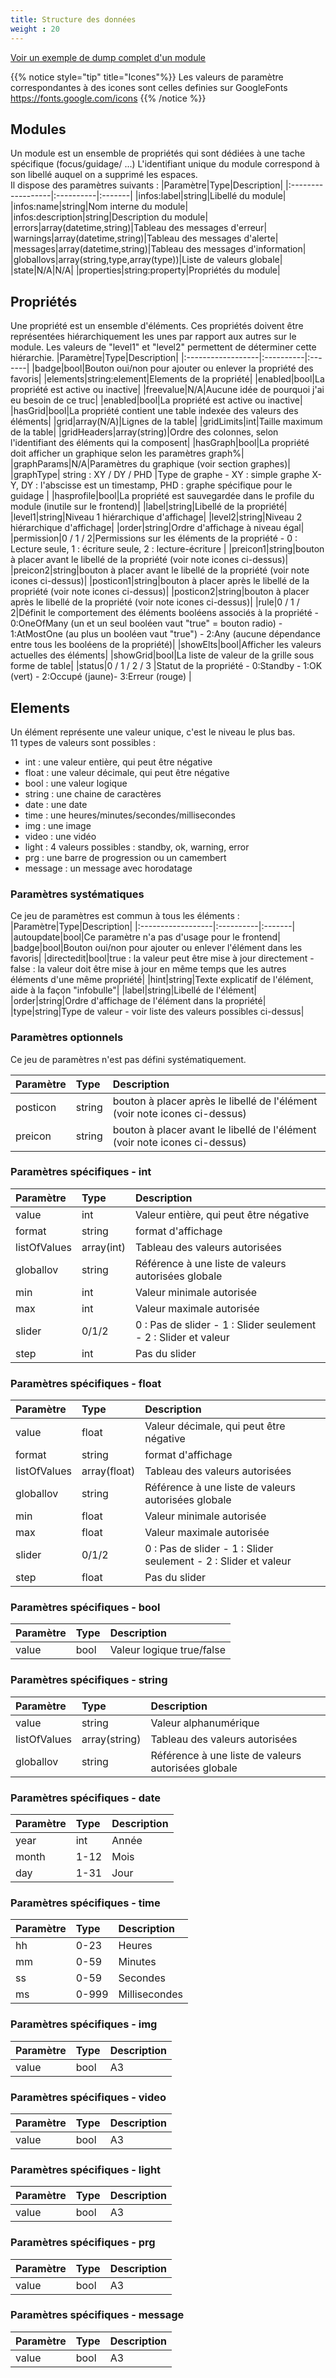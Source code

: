 ```yaml
---
title: Structure des données
weight : 20
---
```


[Voir un exemple de dump complet d'un module](/example.json)

{{% notice style="tip" title="Icones"%}}
Les valeurs de paramètre correspondantes à des icones sont celles definies sur GoogleFonts  
https://fonts.google.com/icons
{{% /notice %}}


## Modules
Un module est un ensemble de propriétés qui sont dédiées à une tache spécifique (focus/guidage/ ...)
L'identifiant unique du module correspond à son libellé auquel on a supprimé les espaces.  
Il dispose des paramètres suivants :
|Paramètre|Type|Description|
|:------------------|:----------|:-------|
|infos:label|string|Libellé du module|
|infos:name|string|Nom interne du module|
|infos:description|string|Description du module|
|errors|array(datetime,string)|Tableau des messages d'erreur|
|warnings|array(datetime,string)|Tableau des messages d'alerte|
|messages|array(datetime,string)|Tableau des messages d'information|
|globallovs|array(string,type,array(type))|Liste de valeurs globale|
|state|N/A|N/A|
|properties|string:property|Propriétés du module|
## Propriétés
Une propriété est un ensemble d'éléments.
Ces propriétés doivent être représentées hiérarchiquement les unes par rapport aux autres sur le module.
Les valeurs de "level1" et "level2" permettent de déterminer cette hiérarchie.
|Paramètre|Type|Description|
|:------------------|:----------|:-------|
|badge|bool|Bouton oui/non pour ajouter ou enlever la propriété des favoris|
|elements|string:element|Elements de la propriété|
|enabled|bool|La propriété est active ou inactive|
|freevalue|N/A|Aucune idée de pourquoi j'ai eu besoin de ce truc|
|enabled|bool|La propriété est active ou inactive|
|hasGrid|bool|La propriété contient une table indexée des valeurs des éléments|
|grid|array(N/A)|Lignes de la table|
|gridLimits|int|Taille maximum de la table|
|gridHeaders|array(string)|Ordre des colonnes, selon l'identifiant des éléments qui la composent|
|hasGraph|bool|La propriété doit afficher un graphique selon les paramètres graph%|
|graphParams|N/A|Paramètres du graphique (voir section graphes)|
|graphType| string : XY / DY / PHD |Type de graphe - XY : simple graphe X-Y, DY : l'abscisse est un timestamp, PHD : graphe spécifique pour le guidage |
|hasprofile|bool|La propriété est sauvegardée dans le profile du module (inutile sur le frontend)|
|label|string|Libellé de la propriété|
|level1|string|Niveau 1 hiérarchique d'affichage|
|level2|string|Niveau 2 hiérarchique d'affichage|
|order|string|Ordre d'affichage à niveau égal|
|permission|0 / 1 / 2|Permissions sur les éléments de la propriété - 0 : Lecture seule, 1 : écriture seule, 2 : lecture-écriture |
|preicon1|string|bouton à placer avant le libellé de la propriété (voir note icones ci-dessus)|
|preicon2|string|bouton à placer avant le libellé de la propriété (voir note icones ci-dessus)|
|posticon1|string|bouton à placer après le libellé de la propriété (voir note icones ci-dessus)|
|posticon2|string|bouton à placer après le libellé de la propriété (voir note icones ci-dessus)|
|rule|0 / 1 / 2|Définit le comportement des éléments booléens associés à la propriété - 0:OneOfMany (un et un seul booléen vaut "true" = bouton radio) - 1:AtMostOne (au plus un booléen vaut "true") - 2:Any (aucune dépendance entre tous les booléens de la propriété)|
|showElts|bool|Afficher les valeurs actuelles des éléments|
|showGrid|bool|La liste de valeur de la grille sous forme de table|
|status|0 / 1 / 2 / 3 |Statut de la propriété - 0:Standby - 1:OK (vert) - 2:Occupé (jaune)- 3:Erreur (rouge) |
## Elements
Un élément représente une valeur unique, c'est le niveau le plus bas.  
11 types de valeurs sont possibles :
- int : une valeur entière, qui peut être négative
- float : une valeur décimale, qui peut être négative
- bool : une valeur logique
- string : une chaine de caractères
- date : une date
- time : une heures/minutes/secondes/millisecondes
- img : une image
- video : une vidéo
- light : 4 valeurs possibles : standby, ok, warning, error
- prg : une barre de progression ou un camembert
- message : un message avec horodatage

### Paramètres systématiques
Ce jeu de paramètres est commun à tous les éléments :
|Paramètre|Type|Description|
|:------------------|:----------|:-------|
|autoupdate|bool|Ce paramètre n'a pas d'usage pour le frontend|
|badge|bool|Bouton oui/non pour ajouter ou enlever l'élément dans les favoris|
|directedit|bool|true : la valeur peut être mise à jour directement - false : la valeur doit être mise à jour en même temps que les autres éléments d'une même propriété|
|hint|string|Texte explicatif de l'élément, aide à la façon "infobulle"|
|label|string|Libellé de l'élément|
|order|string|Ordre d'affichage de l'élément dans la propriété|
|type|string|Type de valeur - voir liste des valeurs possibles ci-dessus|

### Paramètres optionnels
Ce jeu de paramètres n'est pas défini systématiquement.

|Paramètre|Type|Description|
|:------------------|:----------|:-------|
|posticon|string|bouton à placer après le libellé de l'élément (voir note icones ci-dessus)|
|preicon|string|bouton à placer avant le libellé de l'élément (voir note icones ci-dessus)|

### Paramètres spécifiques - int
|Paramètre|Type|Description|
|:------------------|:----------|:-------|
|value|int|Valeur entière, qui peut être négative|
|format|string|format d'affichage|
|listOfValues|array(int)|Tableau des valeurs autorisées|
|globallov|string|Référence à une liste de valeurs autorisées globale|
|min|int|Valeur minimale autorisée|
|max|int|Valeur maximale autorisée|
|slider|0/1/2|0 : Pas de slider - 1 : Slider seulement - 2 : Slider et valeur|
|step|int|Pas du slider|

### Paramètres spécifiques - float
|Paramètre|Type|Description|
|:------------------|:----------|:-------|
|value|float|Valeur décimale, qui peut être négative|
|format|string|format d'affichage|
|listOfValues|array(float)|Tableau des valeurs autorisées|
|globallov|string|Référence à une liste de valeurs autorisées globale|
|min|float|Valeur minimale autorisée|
|max|float|Valeur maximale autorisée|
|slider|0/1/2|0 : Pas de slider - 1 : Slider seulement - 2 : Slider et valeur|
|step|float|Pas du slider|

### Paramètres spécifiques - bool
|Paramètre|Type|Description|
|:------------------|:----------|:-------|
|value|bool|Valeur logique true/false|
### Paramètres spécifiques - string
|Paramètre|Type|Description|
|:------------------|:----------|:-------|
|value|string|Valeur alphanumérique|
|listOfValues|array(string)|Tableau des valeurs autorisées|
|globallov|string|Référence à une liste de valeurs autorisées globale|

### Paramètres spécifiques - date
|Paramètre|Type|Description|
|:------------------|:----------|:-------|
|year|int|Année|
|month|1-12|Mois|
|day|1-31|Jour|
### Paramètres spécifiques - time
|Paramètre|Type|Description|
|:------------------|:----------|:-------|
|hh|0-23|Heures|
|mm|0-59|Minutes|
|ss|0-59|Secondes|
|ms|0-999|Millisecondes|
### Paramètres spécifiques - img
|Paramètre|Type|Description|
|:------------------|:----------|:-------|
|value|bool|A3|
### Paramètres spécifiques - video
|Paramètre|Type|Description|
|:------------------|:----------|:-------|
|value|bool|A3|
### Paramètres spécifiques - light
|Paramètre|Type|Description|
|:------------------|:----------|:-------|
|value|bool|A3|
### Paramètres spécifiques - prg
|Paramètre|Type|Description|
|:------------------|:----------|:-------|
|value|bool|A3|
### Paramètres spécifiques - message
|Paramètre|Type|Description|
|:------------------|:----------|:-------|
|value|bool|A3|

